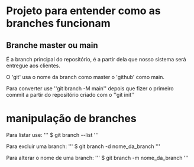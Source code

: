 # Projeto para entender como as branches funcionam

## Branche master ou main

É a branch principal do repositório, é a partir dela que nosso sistema será entregue aos clientes.

O 'git' usa o nome da branch como master o 'github' como main.

Para converter use ''git branch -M main'' depois que fizer o primeiro commit a partir do repositório criado com o ''git init''

# manipulação de branches

Para listar use:
'''
$ git branch --list
'''

Para excluir uma branch:
'''
$ git branch -d nome_da_branch
'''

Para alterar o nome de uma branch:
'''
$ git branch -m nome_da_branch
'''